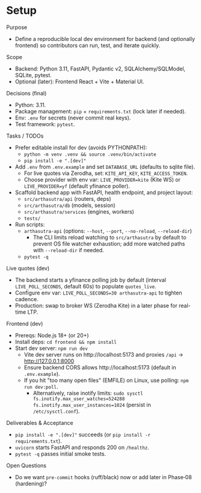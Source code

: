 # Setup

Purpose

- Define a reproducible local dev environment for backend (and optionally frontend) so contributors can run, test, and iterate quickly.

Scope

- Backend: Python 3.11, FastAPI, Pydantic v2, SQLAlchemy/SQLModel, SQLite, pytest.
- Optional (later): Frontend React + Vite + Material UI.

Decisions (final)

- Python: 3.11.
- Package management: `pip` + `requirements.txt` (lock later if needed).
- Env: `.env` for secrets (never commit real keys).
- Test framework: `pytest`.

Tasks / TODOs

- Prefer editable install for dev (avoids PYTHONPATH):
  - `python -m venv .venv && source .venv/bin/activate`
  - `pip install -e ".[dev]"`
- Add `.env` from `.env.example` and set `DATABASE_URL` (defaults to sqlite file).
  - For live quotes via Zerodha, set: `KITE_API_KEY`, `KITE_ACCESS_TOKEN`.
  - Choose provider with env var: `LIVE_PROVIDER=kite` (Kite WS) or `LIVE_PROVIDER=yf` (default yfinance poller).
- Scaffold backend app with FastAPI, health endpoint, and project layout:
  - `src/arthasutra/api` (routers, deps)
  - `src/arthasutra/db` (models, session)
  - `src/arthasutra/services` (engines, workers)
  - `tests/`
- Run scripts:
  - `arthasutra-api` (options: `--host`, `--port`, `--no-reload`, `--reload-dir`)
    - The CLI limits reload watching to `src/arthasutra` by default to prevent OS file watcher exhaustion; add more watched paths with `--reload-dir` if needed.
  - `pytest -q`

Live quotes (dev)

- The backend starts a yfinance polling job by default (interval `LIVE_POLL_SECONDS`, default 60s) to populate `quotes_live`.
- Configure env var: `LIVE_POLL_SECONDS=30 arthasutra-api` to tighten cadence.
- Production: swap to broker WS (Zerodha Kite) in a later phase for real-time LTP.

Frontend (dev)

- Prereqs: Node.js 18+ (or 20+)
- Install deps: `cd frontend && npm install`
- Start dev server: `npm run dev`
  - Vite dev server runs on http://localhost:5173 and proxies `/api` → http://127.0.0.1:8000
  - Ensure backend CORS allows http://localhost:5173 (default in `.env.example`).
  - If you hit "too many open files" (EMFILE) on Linux, use polling: `npm run dev:poll`.
    - Alternatively, raise inotify limits: `sudo sysctl fs.inotify.max_user_watches=524288 fs.inotify.max_user_instances=1024` (persist in `/etc/sysctl.conf`).

Deliverables & Acceptance

- `pip install -e ".[dev]"` succeeds (or `pip install -r requirements.txt`).
- `uvicorn` starts FastAPI and responds 200 on `/healthz`.
- `pytest -q` passes initial smoke tests.

Open Questions

- Do we want `pre-commit` hooks (ruff/black) now or add later in Phase‑08 (hardening)?

